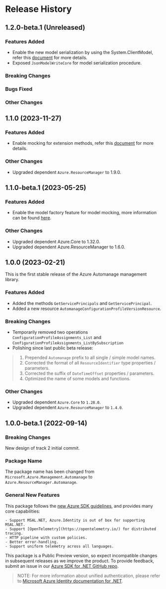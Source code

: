 # Release History

## 1.2.0-beta.1 (Unreleased)

### Features Added

- Enable the new model serialization by using the System.ClientModel, refer this [document](https://aka.ms/azsdk/net/mrw) for more details.
- Exposed `JsonModelWriteCore` for model serialization procedure.

### Breaking Changes

### Bugs Fixed

### Other Changes

## 1.1.0 (2023-11-27)

### Features Added

- Enable mocking for extension methods, refer this [document](https://aka.ms/azsdk/net/mocking) for more details.

### Other Changes

- Upgraded dependent `Azure.ResourceManager` to 1.9.0.

## 1.1.0-beta.1 (2023-05-25)

### Features Added

- Enable the model factory feature for model mocking, more information can be found [here](https://azure.github.io/azure-sdk/dotnet_introduction.html#dotnet-mocking-factory-builder).

### Other Changes

- Upgraded dependent Azure.Core to 1.32.0.
- Upgraded dependent Azure.ResourceManager to 1.6.0.

## 1.0.0 (2023-02-21)

This is the first stable release of the Azure Automanage management library.

### Features Added

- Added the methods `GetServicePrincipals` and `GetServicePrincipal`.
- Added a new resource `AutomanageConfigurationProfileVersionResource`.

### Breaking Changes

- Temporarily removed two operations `ConfigurationProfileAssignments_List` and `ConfigurationProfileAssignments_ListBySubscription`
- Polishing since last public beta release:
>1. Prepended `Automanage` prefix to all single / simple model names.
>2. Corrected the format of all `ResourceIdentifier` type properties / parameters.
>3. Corrected the suffix of `DateTimeOffset` properties / parameters.
>4. Optimized the name of some models and functions.

### Other Changes

- Upgraded dependent `Azure.Core` to `1.28.0`.
- Upgraded dependent `Azure.ResourceManager` to `1.4.0`.

## 1.0.0-beta.1 (2022-09-14)

### Breaking Changes

New design of track 2 initial commit.

### Package Name

The package name has been changed from `Microsoft.Azure.Management.Automanage` to `Azure.ResourceManager.Automanage`.

### General New Features

This package follows the [new Azure SDK guidelines](https://azure.github.io/azure-sdk/general_introduction.html), and provides many core capabilities:

    - Support MSAL.NET, Azure.Identity is out of box for supporting MSAL.NET.
    - Support [OpenTelemetry](https://opentelemetry.io/) for distributed tracing.
    - HTTP pipeline with custom policies.
    - Better error-handling.
    - Support uniform telemetry across all languages.

This package is a Public Preview version, so expect incompatible changes in subsequent releases as we improve the product. To provide feedback, submit an issue in our [Azure SDK for .NET GitHub repo](https://github.com/Azure/azure-sdk-for-net/issues).

> NOTE: For more information about unified authentication, please refer to [Microsoft Azure Identity documentation for .NET](https://docs.microsoft.com//dotnet/api/overview/azure/identity-readme?view=azure-dotnet).

